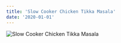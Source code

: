 ```yaml
---
title: 'Slow Cooker Chicken Tikka Masala'
date: '2020-01-01'
---
```


![Slow Cooker Chicken Tikka Masala](/Slow-Cooker-Chicken-Tikka-Masala.jpg)

